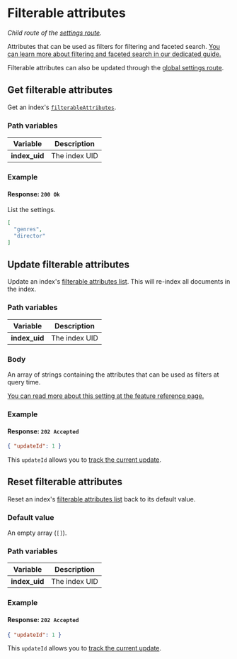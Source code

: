 # Filterable attributes

_Child route of the [settings route](/reference/api/settings.md)._

Attributes that can be used as filters for filtering and faceted search. [You can learn more about filtering and faceted search in our dedicated guide.](/reference/features/filtering_and_faceted_search.md)

Filterable attributes can also be updated through the [global settings route](/reference/api/settings.md#update-settings).

## Get filterable attributes

<RouteHighlighter method="GET" route="/indexes/:index_uid/settings/filterable-attributes" />

Get an index's [`filterableAttributes`](/reference/features/filtering_and_faceted_search.md).

### Path variables

| Variable      | Description   |
| ------------- | ------------- |
| **index_uid** | The index UID |

### Example

<CodeSamples id="get_filterable_attributes_1" />

#### Response: `200 Ok`

List the settings.

```json
[
  "genres",
  "director"
]
```

## Update filterable attributes

<RouteHighlighter method="POST" route="/indexes/:index_uid/settings/filterable-attributes" />

Update an index's [filterable attributes list](/reference/features/filtering_and_faceted_search.md). This will re-index all documents in the index.

### Path variables

| Variable      | Description   |
| ------------- | ------------- |
| **index_uid** | The index UID |

### Body

An array of strings containing the attributes that can be used as filters at query time.

[You can read more about this setting at the feature reference page.](/reference/features/settings.md#filterable-attributes)

### Example

<CodeSamples id="update_filterable_attributes_1" />

#### Response: `202 Accepted`

```json
{ "updateId": 1 }
```

This `updateId` allows you to [track the current update](/reference/api/updates.md).

## Reset filterable attributes

<RouteHighlighter method="DELETE" route="/indexes/:index_uid/settings/filterable-attributes"/>

Reset an index's [filterable attributes list](/reference/features/filtering_and_faceted_search.md) back to its default value.

### Default value

An empty array (`[]`).

### Path variables

| Variable      | Description   |
| ------------- | ------------- |
| **index_uid** | The index UID |

### Example

<CodeSamples id="reset_filterable_attributes_1" />

#### Response: `202 Accepted`

```json
{ "updateId": 1 }
```

This `updateId` allows you to [track the current update](/reference/api/updates.md).
